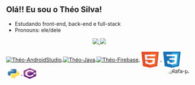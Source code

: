## Olá!! Eu sou o Théo Silva!

- Estudando front-end, back-end e full-stack
- Pronouns: ele/dele

<div align="center">
  <a href="https://github.com/theobarretosilva">
  <img height="180em" src="https://github-readme-stats.vercel.app/api?username=theobarretosilva&show_icons=true&theme=maroongold&include_all_commits=true&count_private=true"/>
  <img height="180em" src="https://github-readme-stats.vercel.app/api/top-langs/?username=theobarretosilva&layout=compact&langs_count=7&theme=dracula"/>
</div>

  <div style="display: inline_block"><br>
  <img align="center" alt="Théo-AndroidStudio" height="45" width="55" src="https://cdn.jsdelivr.net/gh/devicons/devicon/icons/androidstudio/androidstudio-original.svg">
  <img align="center" alt="Théo-Java" height="45" width="55" src="https://cdn.jsdelivr.net/gh/devicons/devicon/icons/java/java-original.svg">
  <img align="center" alt="Théo-Firebase" height="45" width="55" src="https://cdn.jsdelivr.net/gh/devicons/devicon/icons/firebase/firebase-plain.svg">
  <img align="center" alt="Théo-HTML" height="45" width="55" src="https://raw.githubusercontent.com/devicons/devicon/master/icons/html5/html5-original.svg">
  <img align="center" alt="Théo-CSS" height="45" width="55" src="https://raw.githubusercontent.com/devicons/devicon/master/icons/css3/css3-original.svg">
  <img align="center" alt="Rafa-Python" height="30" width="40" src="https://raw.githubusercontent.com/devicons/devicon/master/icons/python/python-original.svg">
  <img align="center" alt="Rafa-Csharp" height="30" width="40" src="https://raw.githubusercontent.com/devicons/devicon/master/icons/csharp/csharp-original.svg">
  <img align="right" alt="Rafa-pic" height="150" style="border-radius:50px;" src="https://media.discordapp.net/attachments/639956127056134178/890373478988013628/Publicacoes_Instagram_1_1.png?width=676&height=676">
</div>
  
  ##
  
  
